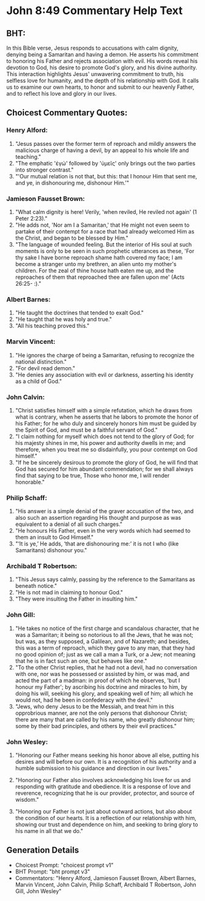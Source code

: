 # John 8:49 Commentary Help Text

## BHT:
In this Bible verse, Jesus responds to accusations with calm dignity, denying being a Samaritan and having a demon. He asserts his commitment to honoring his Father and rejects association with evil. His words reveal his devotion to God, his desire to promote God's glory, and his divine authority. This interaction highlights Jesus' unwavering commitment to truth, his selfless love for humanity, and the depth of his relationship with God. It calls us to examine our own hearts, to honor and submit to our heavenly Father, and to reflect his love and glory in our lives.

## Choicest Commentary Quotes:
### Henry Alford:
1. "Jesus passes over the former term of reproach and mildly answers the malicious charge of having a devil, by an appeal to his whole life and teaching."
2. "The emphatic 'ἐγώ' followed by 'ὑμεῖς' only brings out the two parties into stronger contrast."
3. "'Our mutual relation is not that, but this: that I honour Him that sent me, and ye, in dishonouring me, dishonour Him.'"

### Jamieson Fausset Brown:
1. "What calm dignity is here! Verily, 'when reviled, He reviled not again' (1 Peter 2:23)."
2. "He adds not, 'Nor am I a Samaritan,' that He might not even seem to partake of their contempt for a race that had already welcomed Him as the Christ, and began to be blessed by Him."
3. "The language of wounded feeling. But the interior of His soul at such moments is only to be seen in such prophetic utterances as these, 'For thy sake I have borne reproach shame hath covered my face; I am become a stranger unto my brethren, an alien unto my mother's children. For the zeal of thine house hath eaten me up, and the reproaches of them that reproached thee are fallen upon me' (Acts 26:25- :)."

### Albert Barnes:
1. "He taught the doctrines that tended to exalt God."
2. "He taught that he was holy and true."
3. "All his teaching proved this."

### Marvin Vincent:
1. "He ignores the charge of being a Samaritan, refusing to recognize the national distinction."
2. "For devil read demon."
3. "He denies any association with evil or darkness, asserting his identity as a child of God."

### John Calvin:
1. "Christ satisfies himself with a simple refutation, which he draws from what is contrary, when he asserts that he labors to promote the honor of his Father; for he who duly and sincerely honors him must be guided by the Spirit of God, and must be a faithful servant of God."
2. "I claim nothing for myself which does not tend to the glory of God; for his majesty shines in me, his power and authority dwells in me; and therefore, when you treat me so disdainfully, you pour contempt on God himself."
3. "If he be sincerely desirous to promote the glory of God, he will find that God has secured for him abundant commendation; for we shall always find that saying to be true, Those who honor me, I will render honorable."

### Philip Schaff:
1. "His answer is a simple denial of the graver accusation of the two, and also such an assertion regarding His thought and purpose as was equivalent to a denial of all such charges."
2. "He honours His Father, even in the very words which had seemed to them an insult to God Himself."
3. "‘It is ye,’ He adds, ‘that are dishonouring me:’ it is not I who (like Samaritans) dishonour you."

### Archibald T Robertson:
1. "This Jesus says calmly, passing by the reference to the Samaritans as beneath notice."
2. "He is not mad in claiming to honour God."
3. "They were insulting the Father in insulting him."

### John Gill:
1. "He takes no notice of the first charge and scandalous character, that he was a Samaritan; it being so notorious to all the Jews, that he was not; but was, as they supposed, a Galilean, and of Nazareth; and besides, this was a term of reproach, which they gave to any man, that they had no good opinion of; just as we call a man a Turk, or a Jew; not meaning that he is in fact such an one, but behaves like one."
2. "To the other Christ replies, that he had not a devil, had no conversation with one, nor was he possessed or assisted by him, or was mad, and acted the part of a madman: in proof of which he observes, 'but I honour my Father'; by ascribing his doctrine and miracles to him, by doing his will, seeking his glory, and speaking well of him; all which he would not, had he been in confederacy with the devil."
3. "Jews, who deny Jesus to be the Messiah, and treat him in this opprobrious manner, are not the only persons that dishonour Christ; there are many that are called by his name, who greatly dishonour him; some by their bad principles, and others by their evil practices."

### John Wesley:
1. "Honoring our Father means seeking his honor above all else, putting his desires and will before our own. It is a recognition of his authority and a humble submission to his guidance and direction in our lives."

2. "Honoring our Father also involves acknowledging his love for us and responding with gratitude and obedience. It is a response of love and reverence, recognizing that he is our provider, protector, and source of wisdom."

3. "Honoring our Father is not just about outward actions, but also about the condition of our hearts. It is a reflection of our relationship with him, showing our trust and dependence on him, and seeking to bring glory to his name in all that we do."


## Generation Details
- Choicest Prompt: "choicest prompt v1"
- BHT Prompt: "bht prompt v3"
- Commentators: "Henry Alford, Jamieson Fausset Brown, Albert Barnes, Marvin Vincent, John Calvin, Philip Schaff, Archibald T Robertson, John Gill, John Wesley"
